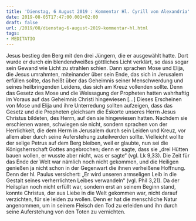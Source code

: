 ```yaml
---
title: 'Dienstag, 6 August 2019 : Kommentar Hl. Cyrill von Alexandria'
date: 2019-08-05T17:47:00.001+02:00
draft: false
url: /2019/08/dienstag-6-august-2019-kommentar-hl.html
tags: 
- MEDITATIO
---
```


Jesus bestieg den Berg mit den drei Jüngern, die er ausgewählt hatte. Dort wurde er durch ein blendendweißes göttliches Licht verklärt, so dass sogar sein Gewand wie Licht zu strahlen schien. Dann sprachen Mose und Elija, die Jesus umrahmten, miteinander über sein Ende, das sich in Jerusalem erfüllen sollte, das heißt über das Geheimnis seiner Menschwerdung und seines heilbringenden Leidens, das sich am Kreuz vollenden sollte. Denn das Gesetz des Mose und die Weissagung der Propheten hatten wahrhaftig im Voraus auf das Geheimnis Christi hingewiesen \[…\] Dieses Erscheinen von Mose und Elija und ihre Unterredung sollten aufzeigen, dass das Gesetz und die Propheten gleichsam die Eskorte unseres Herrn Jesus Christus bildeten, des Herrn, auf den sie hingewiesen hatten. Nachdem sie erschienen waren, schwiegen sie nicht, sondern sprachen von der Herrlichkeit, die dem Herrn in Jerusalem durch sein Leiden und Kreuz, vor allem aber durch seine Auferstehung zuteilwerden sollte. Vielleicht wollte der selige Petrus auf dem Berg bleiben, weil er glaubte, nun sei die Königsherrschaft Gottes angebrochen; denn er sagte, dass sie „drei Hütten bauen wollen, er wusste aber nicht, was er sagte“ (vgl. Lk 9,33). Die Zeit für das Ende der Welt war nämlich noch nicht gekommen, und die Heiligen genießen ja nicht schon in der Gegenwart die ihnen verheißene Hoffnung. Denn der hl. Paulus versichert: „Er wird unseren armseligen Leib in die Gestalt seines verherrlichten Leibes verwandeln“ (vgl. Phil 3,21). Da der Heilsplan noch nicht erfüllt war, sondern erst an seinem Beginn stand, konnte Christus, der aus Liebe in die Welt gekommen war, nicht darauf verzichten, für sie leiden zu wollen. Denn er hat die menschliche Natur angenommen, um in seinem Fleisch den Tod zu erleiden und ihn durch seine Auferstehung von den Toten zu vernichten.